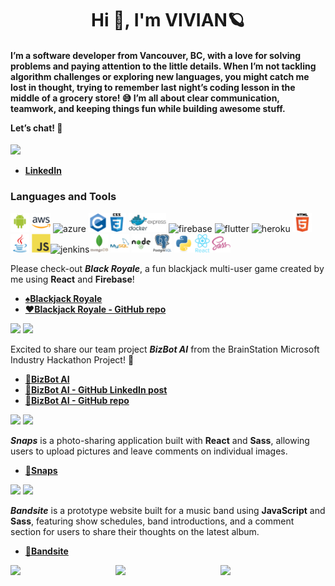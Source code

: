 <h1 align="center">Hi 👋, I'm VIVIAN🪐</h1>

<h4 Hi, I’m Vivian! 👋

I’m a software developer from Vancouver, BC, with a love for solving problems and paying attention to the little details. When I’m not tackling algorithm challenges or exploring new languages, you might catch me lost in thought, trying to remember last night’s coding lesson in the middle of a grocery store! 😅
I’m all about clear communication, teamwork, and keeping things fun while building awesome stuff.

Let’s chat! 🚀 </h4>
<img src="https://github.com/user-attachments/assets/7d160365-6cb2-44bb-a207-d74a0b28cb5e" width="100" /> </br>
- [**LinkedIn**](https://www.linkedin.com/in/vivianwcao/) 



<h3 align="left">Languages and Tools</h3>
<p align="left"> <img src="https://raw.githubusercontent.com/devicons/devicon/master/icons/android/android-original-wordmark.svg" alt="android" width="30" height="30"/>   <img src="https://raw.githubusercontent.com/devicons/devicon/master/icons/amazonwebservices/amazonwebservices-original-wordmark.svg" alt="aws" width="30" height="30"/> <img src="https://www.vectorlogo.zone/logos/microsoft_azure/microsoft_azure-icon.svg" alt="azure" width="30" height="30"/> <img src="https://raw.githubusercontent.com/devicons/devicon/master/icons/c/c-original.svg" alt="c" width="30" height="30"/><img src="https://raw.githubusercontent.com/devicons/devicon/master/icons/css3/css3-original-wordmark.svg" alt="css3" width="30" height="30"/> <img src="https://raw.githubusercontent.com/devicons/devicon/master/icons/docker/docker-original-wordmark.svg" alt="docker" width="30" height="30"/><img src="https://raw.githubusercontent.com/devicons/devicon/master/icons/express/express-original-wordmark.svg" alt="express" width="30" height="30"/> <img src="https://www.vectorlogo.zone/logos/firebase/firebase-icon.svg" alt="firebase" width="30" height="30"/> <img src="https://www.vectorlogo.zone/logos/flutterio/flutterio-icon.svg" alt="flutter" width="30" height="30"/> <img src="https://www.vectorlogo.zone/logos/heroku/heroku-icon.svg" alt="heroku" width="30" height="30"/> <img src="https://raw.githubusercontent.com/devicons/devicon/master/icons/html5/html5-original-wordmark.svg" alt="html5" width="30" height="30"/> <img src="https://raw.githubusercontent.com/devicons/devicon/master/icons/java/java-original.svg" alt="java" width="30" height="30"/> <img src="https://raw.githubusercontent.com/devicons/devicon/master/icons/javascript/javascript-original.svg" alt="javascript" width="30" height="30"/><img src="https://www.vectorlogo.zone/logos/jenkins/jenkins-icon.svg" alt="jenkins" width="30" height="30"/><img src="https://raw.githubusercontent.com/devicons/devicon/master/icons/mongodb/mongodb-original-wordmark.svg" alt="mongodb" width="30" height="30"/> <img src="https://raw.githubusercontent.com/devicons/devicon/master/icons/mysql/mysql-original-wordmark.svg" alt="mysql" width="30" height="30"/> <img src="https://raw.githubusercontent.com/devicons/devicon/master/icons/nodejs/nodejs-original-wordmark.svg" alt="nodejs" width="30" height="30"/> <img src="https://raw.githubusercontent.com/devicons/devicon/master/icons/postgresql/postgresql-original-wordmark.svg" alt="postgresql" width="30" height="30"/> <img src="https://raw.githubusercontent.com/devicons/devicon/master/icons/python/python-original.svg" alt="python" width="30" height="30"/><img src="https://raw.githubusercontent.com/devicons/devicon/master/icons/react/react-original-wordmark.svg" alt="react" width="30" height="30"/><img src="https://raw.githubusercontent.com/devicons/devicon/master/icons/sass/sass-original.svg" alt="sass" width="30" height="30"/>  </p>

 

Please check-out **_Black Royale_**,  a fun blackjack multi-user game created by me using **React** and **Firebase**!

- [♠️**Blackjack Royale**](https://blackjackroyalebyvivian.netlify.app/)  
- [♥️**Blackjack Royale - GitHub repo**](https://github.com/Vivianwcao/blackjack-multiplayer-react-project/tree/v4css)   

<img src="https://github.com/user-attachments/assets/b5c3347a-62ff-48f0-93d1-60b8af059170" width="400" />
<img src="https://github.com/user-attachments/assets/0b7a986f-584d-41d6-8fa2-d1931ac5943c" width="400" />  


Excited to share our team project **_BizBot AI_** from the BrainStation Microsoft Industry Hackathon Project! 🚀

- [🤖**BizBot AI**](https://www.linkedin.com/posts/yvonnelutrinh_bizbotai-microsoft-industry-project-activity-7307523610271760384-T-Ca?utm_source=share&utm_medium=member_desktop&rcm=ACoAAAotTRsBlMeh9GGNJfMH69R72K5wHnu_xQo)  
- [🤖**BizBot AI - GitHub LinkedIn post**](https://www.linkedin.com/posts/yvonnelutrinh_bizbotai-microsoft-industry-project-activity-7307523610271760384-T-Ca?utm_source=share&utm_medium=member_desktop&rcm=ACoAAAotTRsBlMeh9GGNJfMH69R72K5wHnu_xQo)  
- [🤖**BizBot AI - GitHub repo**](https://github.com/AAdemide/industry-project-team2)

<img src="https://github.com/user-attachments/assets/7dfd6246-edfb-40f2-959d-91a3f27573f3" width="400" />  
<img src="https://github.com/user-attachments/assets/f2ee6ece-5f6d-4c77-b494-eb2a049c3734" width="400" />  


**_Snaps_** is a photo-sharing application built with **React** and **Sass**, allowing users to upload pictures and leave comments on individual images.

- [📸**Snaps**](https://snapsphotogallery.netlify.app/)

<img src="https://github.com/user-attachments/assets/9a2b1594-cd08-494f-9882-ecbfe297b6db" width="330" />
<img src="https://github.com/user-attachments/assets/11a43185-5edd-4947-918a-a22b69c92866" width="330" />  


**_Bandsite_** is a prototype website built for a music band using **JavaScript** and **Sass**, featuring show schedules, band introductions, and a comment section for users to share their thoughts on the latest album.

- [🎸**Bandsite**](https://bandsiteconcert.netlify.app/)   
<div style="display: flex; align-items: flex-start;">
<img src="https://github.com/user-attachments/assets/cea54f88-be56-4b06-8abe-3529a384e3fc" width="330" />
<img src="https://github.com/user-attachments/assets/435a5b74-26e3-44d8-8a2f-3f9f20797532" width="330" />
<img src="https://github.com/user-attachments/assets/35cedd1d-1971-4e94-a3e1-cec4f7ede16b" width="330" />  
</div>
